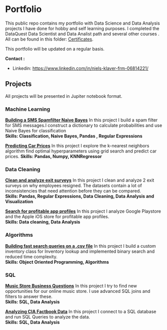 # Portfolio

This public repo contains my portfolio with Data Science and Data Analysis projects I have done for hobby and self learning purposes. I completed the DataQuest Data Scientist and Data Analist path and several other courses . All can be found in this folder:  [Certificates](https://github.com/NielsKlaver/Portfolio/tree/master/Certificates). 

This portfolio will be updated on a regular basis. 

__Contact :__
* Linkedin: https://www.linkedin.com/in/niels-klaver-frm-06814221/


## Projects

All projects will be presented in Jupiter notebook format.


### Machine Learning

[__Building a SMS Spamfilter Naive Bayes__](https://nbviewer.jupyter.org/github/NielsKlaver/Portfolio_projects_credentials/blob/master/Projects/Building%20a%20SMS%20Spam%20Filter%20Naive%20Bayes/Building%20a%20SMS%20Spam%20Filter%20Naive%20Bayes.ipynb?flush_cache=true) In this project I build a spam filter for SMS messages.I construct a dictionary to calculate probabilities and use Naive Bayes for classification <br>__Skills: Classification, Naive Bayes, Pandas , Regular Expressions__

[__Predicting Car Prices__](https://nbviewer.jupyter.org/github/NielsKlaver/Portfolio_projects_credentials/blob/master/Projects/Predicting%20Car%20Prices%20-%20KNN%20Regressor/Predicting%20car%20prices%20KNNRegressor.ipynb?flush_cache=true) In this project I explore the k-nearest neighbors algorithm find optimal hyperparameters using grid search and predict car prices.
__Skills: Pandas, Numpy, KNNRegressor__

### Data Cleaning

[__Clean and analyze exit surveys__](https://nbviewer.jupyter.org/github/NielsKlaver/Portfolio_projects_credentials/blob/master/Projects/Clean%20And%20Analyze%20Employee%20Exit%20Surveys/Exit%20survey%20analysis.ipynb?flush_cache=true) In this project I clean and analyze 2 exit surveys on why employees resigned. The datasets contain a lot of inconsistencies that need attention before they can be compared.<br> __Skills: Pandas, Regular Expressions, Data Cleaning, Data Analysis and Visualization__

[__Search for profitable app profiles__](https://nbviewer.jupyter.org/github/NielsKlaver/Portfolio_projects_credentials/blob/master/Projects/Profitable%20App%20Profiles%20for%20the%20App%20Store%20and%20Google%20Play%20Markets/app_store.ipynb?flush_cache=true)  In this project I  analyze Google Playstore and the Apple iOS store for profitable app profiles.<br>__Skills: Data cleaning, Data Analysis__

### Algorithms 

[__Building fast search queries on a .csv file__](https://nbviewer.jupyter.org/github/NielsKlaver/Portfolio_projects_credentials/blob/master/Projects/Building%20Fast%20Queries%20on%20Inventory%20CSV/Building%20Fast%20Queries%20on%20a%20CSV.ipynb?flush_cache=true) In this project I build a custom inventory class for Inventory lookup and implemented binary search and reduced time complexity.<br>
__Skills: Object Oriented Programming, Algorithms__

### SQL

[__Music Store Business Questions__](https://nbviewer.jupyter.org/github/NielsKlaver/Portfolio_projects_credentials/blob/master/Projects/Answering%20Music%20Store%20%20Business%20Questions%20using%20SQL/Answering%20Business%20Questions%20with%20SQL.ipynb?flush_cache=true) In this project I try to find new opportunities for our online music store. I use advanced SQL joins and filters to answer these.<br>
__Skills: SQL, Data Analysis__

[__Analyzing CIA Factbook Data__](https://github.com/NielsKlaver/Portfolio_projects_credentials/blob/master/Projects/Analyzing%20CIA%20Factbook%20Data%20Using%20SQL/%20Analyzing%20CIA%20Factbook%20Data%20Using%20Python%20%2B%20SQL.ipynb) In this project I connect to a SQL database and run SQL Queries to analyze the data.<br>__Skills: SQL, Data Analysis__







